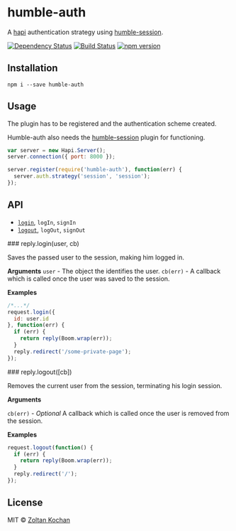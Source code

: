 # humble-auth

A [hapi](http://hapijs.com/) authentication strategy using [humble-session](https://github.com/zkochan/humble-session).

[![Dependency Status](https://david-dm.org/zkochan/humble-auth/status.svg?style=flat)](https://david-dm.org/zkochan/humble-auth)
[![Build Status](https://travis-ci.org/zkochan/humble-auth.svg?branch=master)](https://travis-ci.org/zkochan/humble-auth)
[![npm version](https://badge.fury.io/js/humble-auth.svg)](http://badge.fury.io/js/humble-auth)


## Installation

```
npm i --save humble-auth
```


## Usage

The plugin has to be registered and the authentication scheme created.

Humble-auth also needs the [humble-session](https://github.com/zkochan/humble-session)
plugin for functioning.

```js
var server = new Hapi.Server();
server.connection({ port: 8000 });

server.register(require('humble-auth'), function(err) {
  server.auth.strategy('session', 'session');
});
```


## API

* [`login`](#login), `logIn`, `signIn`
* [`logout`](#logout), `logOut`, `signOut`


<a name="login" />
### reply.login(user, cb)

Saves the passed user to the session, making him logged in.

__Arguments__
`user` - The object the identifies the user.
`cb(err)` - A callback which is called once the user was saved to the session.

__Examples__

```js
/*...*/
request.login({
  id: user.id
}, function(err) {
  if (err) {
    return reply(Boom.wrap(err));
  }
  reply.redirect('/some-private-page');
});
```


<a name="logout" />
### reply.logout([cb])

Removes the current user from the session, terminating his login session.

__Arguments__

`cb(err)` - *Optional* A callback which is called once the user is removed from
the session.

__Examples__

```js
request.logout(function() {
  if (err) {
    return reply(Boom.wrap(err));
  }
  reply.redirect('/');
});
```


## License

MIT © [Zoltan Kochan](https://www.kochan.io)
